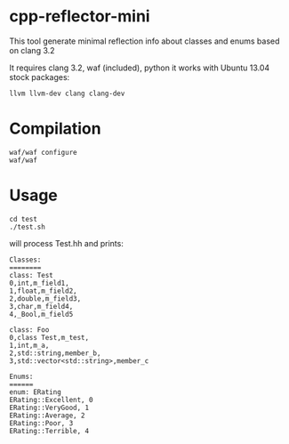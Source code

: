 cpp-reflector-mini
==================

This tool generate minimal reflection info about classes and enums based on clang 3.2

It requires clang 3.2, waf (included), python
it works with Ubuntu 13.04 stock packages: 
```
llvm llvm-dev clang clang-dev
```

Compilation
===========
```
waf/waf configure
waf/waf
```

Usage
=====
```
cd test
./test.sh
```

will process Test.hh and prints:

```
Classes:
========
class: Test
0,int,m_field1,
1,float,m_field2,
2,double,m_field3,
3,char,m_field4,
4,_Bool,m_field5

class: Foo
0,class Test,m_test,
1,int,m_a,
2,std::string,member_b,
3,std::vector<std::string>,member_c

Enums:
======
enum: ERating
ERating::Excellent, 0
ERating::VeryGood, 1
ERating::Average, 2
ERating::Poor, 3
ERating::Terrible, 4
```

